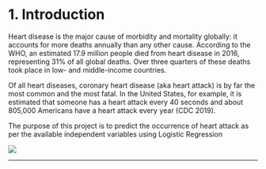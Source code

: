 

<a name = Section1></a>
# **1. Introduction**

Heart disease is the major cause of morbidity and mortality globally: it accounts for more deaths annually than any other cause. According to the WHO, an estimated 17.9 million people died from heart disease in 2016, representing 31% of all global deaths. Over three quarters of these deaths took place in low- and middle-income countries.

Of all heart diseases, coronary heart disease (aka heart attack) is by far the most common and the most fatal. In the United States, for example, it is estimated that someone has a heart attack every 40 seconds and about 805,000 Americans have a heart attack every year (CDC 2019).

The purpose of this project is to predict the occurrence of heart attack as per the available independent variables using Logistic Regression

[![](https://img.lovepik.com/photo/50074/6189.jpg_wh860.jpg)](https://img.lovepik.com/photo/50074/6189.jpg_wh860.jpg)

---

